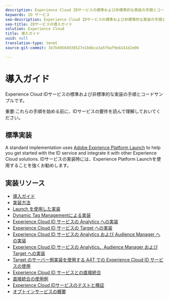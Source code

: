```yaml
---
description: Experience Cloud IDサービスの標準および非標準的な実装の手順とコードサンプルです。
keywords: ID サービス
seo-description: Experience Cloud IDサービスの標準および非標準的な実装の手順とコードサンプルです。
seo-title: IDサービスの導入ガイド
solution: Experience Cloud
title: 導入ガイド
uuid: null
translation-type: tm+mt
source-git-commit: 3e7b49564938527e1b6bca3a5fbaf9eb141d2e06

---
```



# 導入ガイド

Experience Cloud IDサービスの標準および非標準的な実装の手順とコードサンプルです。

重要:これらの手順を始める前に、IDサービスの要件を読んで理解しておいてください。

## 標準実装

A standard implementation uses [Adobe Exprience Platform Launch](https://docs.adobelaunch.com/) to help you get started with the ID service and integrate it with other Experience Cloud solutions. IDサービスの実装時には、Experience Platform Launchを使用することを強くお勧めします。

## 実装リソース

* [導入ガイド](implementation-guides.md)
* [実装方法](implementation-methods.md)
* [Launch を使用した実装](ecid-implement-with-launch.md)
* [Dynamic Tag Managementによる実装](standard.md)
* [Experience Cloud ID サービスの Analytics への実装](setup-analytics.md)
* [Experience Cloud ID サービスの Target への実装](setup-target.md)
* [Experience Cloud ID サービスの Analytics および Audience Manager への実装](setup-aam-analytics.md)
* [Experience Cloud ID サービスの Analytics、Audience Manager および Target への実装](setup-aam-analytics-target.md)
* [Target のサーバー側実装を使用する A4T での Experience Cloud ID サービスの使用](ecid-a4t-target.md)
* [Experience Cloud ID サービスとの直接統合](direct-integration.md)
* [直接統合の使用例](direct-integration-examples.md)
* [Experience Cloud IDサービスのテストと検証](test-verify.md)
* [オプトインサービスの概要](opt-in-service/optin-overview.md)
